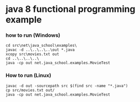 # java 8 functional programming example

### how to run (Windows)
	cd src\net\java_school\examples\
	javac -d ..\..\..\..\out *.java
	xcopy src\movies.txt out
	cd ..\..\..\..\
	java -cp out net.java_school.examples.MovieTest

### How to run (Linux)
	javac -d out -sourcepath src $(find src -name "*.java")
	cp src/movies.txt out/
	java -cp out net.java_school.examples.MovieTest
